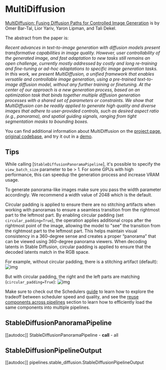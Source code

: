 <!--Copyright 2023 The HuggingFace Team. All rights reserved.

Licensed under the Apache License, Version 2.0 (the "License"); you may not use this file except in compliance with
the License. You may obtain a copy of the License at

http://www.apache.org/licenses/LICENSE-2.0

Unless required by applicable law or agreed to in writing, software distributed under the License is distributed on
an "AS IS" BASIS, WITHOUT WARRANTIES OR CONDITIONS OF ANY KIND, either express or implied. See the License for the
specific language governing permissions and limitations under the License.
-->

# MultiDiffusion

[MultiDiffusion: Fusing Diffusion Paths for Controlled Image Generation](https://huggingface.co/papers/2302.08113) is by Omer Bar-Tal, Lior Yariv, Yaron Lipman, and Tali Dekel.

The abstract from the paper is:

*Recent advances in text-to-image generation with diffusion models present transformative capabilities in image quality. However, user controllability of the generated image, and fast adaptation to new tasks still remains an open challenge, currently mostly addressed by costly and long re-training and fine-tuning or ad-hoc adaptations to specific image generation tasks. In this work, we present MultiDiffusion, a unified framework that enables versatile and controllable image generation, using a pre-trained text-to-image diffusion model, without any further training or finetuning. At the center of our approach is a new generation process, based on an optimization task that binds together multiple diffusion generation processes with a shared set of parameters or constraints. We show that MultiDiffusion can be readily applied to generate high quality and diverse images that adhere to user-provided controls, such as desired aspect ratio (e.g., panorama), and spatial guiding signals, ranging from tight segmentation masks to bounding boxes.*

You can find additional information about MultiDiffusion on the [project page](https://multidiffusion.github.io/), [original codebase](https://github.com/omerbt/MultiDiffusion), and try it out in a [demo](https://huggingface.co/spaces/weizmannscience/MultiDiffusion).

## Tips

While calling [`StableDiffusionPanoramaPipeline`], it's possible to specify the `view_batch_size` parameter to be > 1.
For some GPUs with high performance, this can speedup the generation process and increase VRAM usage.

To generate panorama-like images make sure you pass the width parameter accordingly. We recommend a width value of 2048 which is the default.

Circular padding is applied to ensure there are no stitching artifacts when working with panoramas to ensure a seamless transition from the rightmost part to the leftmost part. By enabling circular padding (set `circular_padding=True`), the operation applies additional crops after the rightmost point of the image, allowing the model to "see” the transition from the rightmost part to the leftmost part. This helps maintain visual consistency in a 360-degree sense and creates a proper “panorama” that can be viewed using 360-degree panorama viewers. When decoding latents in Stable Diffusion, circular padding is applied to ensure that the decoded latents match in the RGB space.

For example, without circular padding, there is a stitching artifact (default):
![img](https://huggingface.co/datasets/huggingface/documentation-images/resolve/main/indoor_%20no_circular_padding.png)

But with circular padding, the right and the left parts are matching (`circular_padding=True`):
![img](https://huggingface.co/datasets/huggingface/documentation-images/resolve/main/indoor_%20circular_padding.png)

<Tip>

Make sure to check out the Schedulers [guide](../../using-diffusers/schedulers) to learn how to explore the tradeoff between scheduler speed and quality, and see the [reuse components across pipelines](../../using-diffusers/loading#reuse-components-across-pipelines) section to learn how to efficiently load the same components into multiple pipelines.

</Tip>

## StableDiffusionPanoramaPipeline
[[autodoc]] StableDiffusionPanoramaPipeline
	- __call__
	- all

## StableDiffusionPipelineOutput
[[autodoc]] pipelines.stable_diffusion.StableDiffusionPipelineOutput
